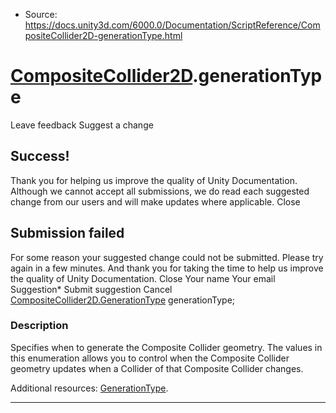 * Source: https://docs.unity3d.com/6000.0/Documentation/ScriptReference/CompositeCollider2D-generationType.html

#  [CompositeCollider2D](https://docs.unity3d.com/6000.0/Documentation/ScriptReference/CompositeCollider2D.html).generationType
Leave feedback
Suggest a change
## Success!
Thank you for helping us improve the quality of Unity Documentation. Although we cannot accept all submissions, we do read each suggested change from our users and will make updates where applicable.
Close
## Submission failed
For some reason your suggested change could not be submitted. Please <a>try again</a> in a few minutes. And thank you for taking the time to help us improve the quality of Unity Documentation.
Close
Your name Your email Suggestion* Submit suggestion
Cancel
[CompositeCollider2D.GenerationType](https://docs.unity3d.com/6000.0/Documentation/ScriptReference/CompositeCollider2D.GenerationType.html) generationType; 
### Description
Specifies when to generate the Composite Collider geometry.
The values in this enumeration allows you to control when the Composite Collider geometry updates when a Collider of that Composite Collider changes.  
  
Additional resources: [GenerationType](https://docs.unity3d.com/6000.0/Documentation/ScriptReference/CompositeCollider2D.GenerationType.html).
* * *
